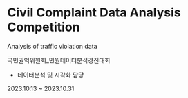 # Civil Complaint Data Analysis Competition

Analysis of traffic violation data


국민권익위원회_민원데이터분석경진대회

- 데이터분석 및 시각화 담당


2023.10.13 ~ 2023.10.31
